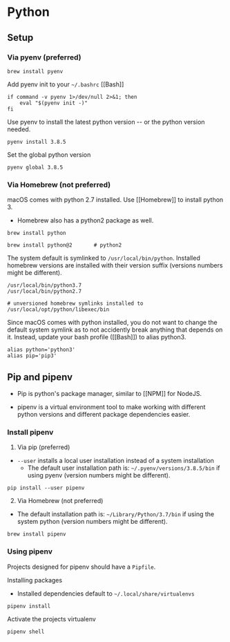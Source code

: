 Python
============

Setup
---------------------

### Via pyenv (preferred)
```
brew install pyenv
```

Add pyenv init to your `~/.bashrc` [[Bash]]
```
if command -v pyenv 1>/dev/null 2>&1; then
    eval "$(pyenv init -)"
fi
```

Use pyenv to install the latest python version -- or the python version needed.
```
pyenv install 3.8.5
```

Set the global python version
```
pyenv global 3.8.5
```

### Via Homebrew (not preferred)

macOS comes with python 2.7 installed. Use [[Homebrew]] to install python 3.
- Homebrew also has a python2 package as well.
```
brew install python

brew install python@2		# python2
```

The system default is symlinked to `/usr/local/bin/python`.
Installed homebrew versions are installed with their version suffix (versions numbers might be different).
```
/usr/local/bin/python3.7
/usr/local/bin/python2.7

# unversioned homebrew symlinks installed to
/usr/local/opt/python/libexec/bin
```

Since macOS comes with python installed, you do not want to change the default system symlink as to not accidently break anything that depends on it.
Instead, update your bash profile ([[Bash]]) to alias python3.
```
alias python='python3'
alias pip='pip3'
```

Pip and pipenv
--------------------
- Pip is python's package manager, similar to [[NPM]] for NodeJS.

- pipenv is a virtual environment tool to make working with different python versions and different package dependencies easier.

### Install pipenv

1. Via pip (preferred)
- `--user` installs a local user installation instead of a system installation
	- The default user installation path is: `~/.pyenv/versions/3.8.5/bin` if using pyenv (version numbers might be different).

```
pip install --user pipenv
```

2. Via Homebrew (not preferred)
- The default installation path is: `~/Library/Python/3.7/bin` if using the system python (version numbers might be different).

```
brew install pipenv
```

### Using pipenv
Projects designed for pipenv should have a `Pipfile`.

Installing packages
- Installed dependencies default to `~/.local/share/virtualenvs`
```
pipenv install
```

Activate the projects virtualenv
```
pipenv shell
```










